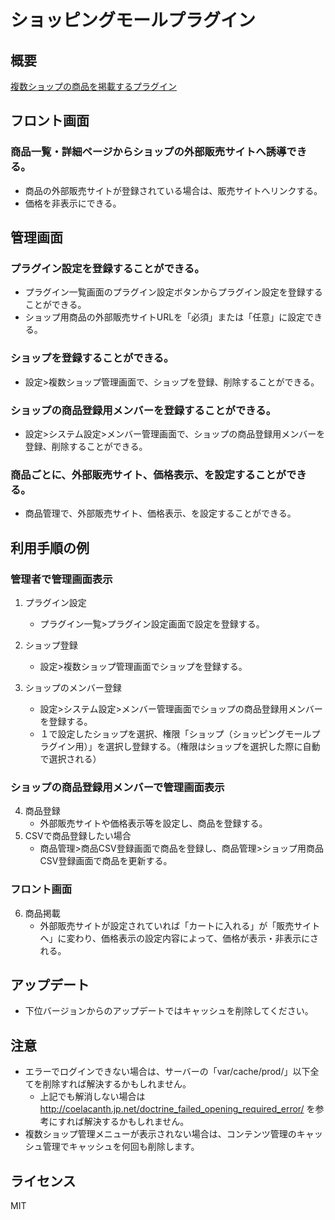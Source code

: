 # ショッピングモールプラグイン

## 概要
[複数ショップの商品を掲載するプラグイン](https://www.ec-cube.net/products/detail.php?product_id=2030)

## フロント画面
### 商品一覧・詳細ページからショップの外部販売サイトへ誘導できる。
- 商品の外部販売サイトが登録されている場合は、販売サイトへリンクする。
- 価格を非表示にできる。

## 管理画面
### プラグイン設定を登録することができる。
- プラグイン一覧画面のプラグイン設定ボタンからプラグイン設定を登録することができる。
- ショップ用商品の外部販売サイトURLを「必須」または「任意」に設定できる。

### ショップを登録することができる。
- 設定>複数ショップ管理画面で、ショップを登録、削除することができる。

### ショップの商品登録用メンバーを登録することができる。
- 設定>システム設定>メンバー管理画面で、ショップの商品登録用メンバーを登録、削除することができる。

### 商品ごとに、外部販売サイト、価格表示、を設定することができる。
- 商品管理で、外部販売サイト、価格表示、を設定することができる。

## 利用手順の例
### 管理者で管理画面表示
1. プラグイン設定
    - プラグイン一覧>プラグイン設定画面で設定を登録する。

2. ショップ登録
    - 設定>複数ショップ管理画面でショップを登録する。

3. ショップのメンバー登録
    - 設定>システム設定>メンバー管理画面でショップの商品登録用メンバーを登録する。
    - １で設定したショップを選択、権限「ショップ（ショッピングモールプラグイン用）」を選択し登録する。（権限はショップを選択した際に自動で選択される）

### ショップの商品登録用メンバーで管理画面表示
4. 商品登録
    - 外部販売サイトや価格表示等を設定し、商品を登録する。
5. CSVで商品登録したい場合
    - 商品管理>商品CSV登録画面で商品を登録し、商品管理>ショップ用商品CSV登録画面で商品を更新する。

### フロント画面
6. 商品掲載
    - 外部販売サイトが設定されていれば「カートに入れる」が「販売サイトへ」に変わり、価格表示の設定内容によって、価格が表示・非表示にされる。

## アップデート
- 下位バージョンからのアップデートではキャッシュを削除してください。

## 注意
- エラーでログインできない場合は、サーバーの「var/cache/prod/」以下全てを削除すれば解決するかもしれません。
    - 上記でも解消しない場合は http://coelacanth.jp.net/doctrine_failed_opening_required_error/ を参考にすれば解決するかもしれません。
- 複数ショップ管理メニューが表示されない場合は、コンテンツ管理のキャッシュ管理でキャッシュを何回も削除します。

## ライセンス

MIT
